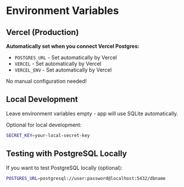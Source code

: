 # Environment Variables

## Vercel (Production)

**Automatically set when you connect Vercel Postgres:**
- `POSTGRES_URL` - Set automatically by Vercel
- `VERCEL` - Set automatically by Vercel
- `VERCEL_ENV` - Set automatically by Vercel

No manual configuration needed!

## Local Development

Leave environment variables empty - app will use SQLite automatically.

Optional for local development:
```bash
SECRET_KEY=your-local-secret-key
```

## Testing with PostgreSQL Locally

If you want to test PostgreSQL locally (optional):
```bash
POSTGRES_URL=postgresql://user:password@localhost:5432/dbname
```
